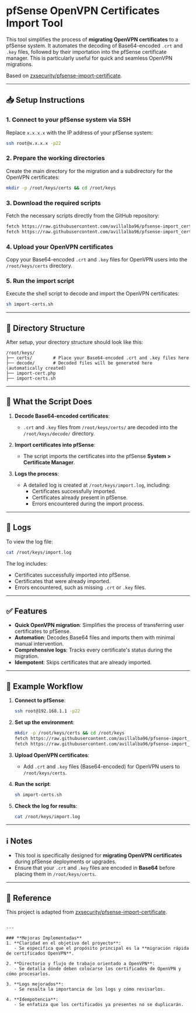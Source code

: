 # pfSense OpenVPN Certificates Import Tool

This tool simplifies the process of **migrating OpenVPN certificates** to a pfSense system. It automates the decoding of Base64-encoded `.crt` and `.key` files, followed by their importation into the pfSense certificate manager. This is particularly useful for quick and seamless OpenVPN migrations.

Based on [zxsecurity/pfsense-import-certificate](https://github.com/zxsecurity/pfsense-import-certificate).

---

## 📥 Setup Instructions

### 1. Connect to your pfSense system via SSH
Replace `x.x.x.x` with the IP address of your pfSense system:
```bash
ssh root@x.x.x.x -p22
```

### 2. Prepare the working directories
Create the main directory for the migration and a subdirectory for the OpenVPN certificates:
```bash
mkdir -p /root/keys/certs && cd /root/keys
```

### 3. Download the required scripts
Fetch the necessary scripts directly from the GitHub repository:
```bash
fetch https://raw.githubusercontent.com/avillalba96/pfsense-import_certs/refs/heads/master/import-cert.php
fetch https://raw.githubusercontent.com/avillalba96/pfsense-import_certs/refs/heads/master/import-certs.sh
```

### 4. Upload your OpenVPN certificates
Copy your Base64-encoded `.crt` and `.key` files for OpenVPN users into the `/root/keys/certs` directory.

### 5. Run the import script
Execute the shell script to decode and import the OpenVPN certificates:
```bash
sh import-certs.sh
```

---

## 📂 Directory Structure

After setup, your directory structure should look like this:
```
/root/keys/
├── certs/        # Place your Base64-encoded .crt and .key files here
├── decode/       # Decoded files will be generated here (automatically created)
├── import-cert.php
├── import-certs.sh
```

---

## 📄 What the Script Does

1. **Decode Base64-encoded certificates**:
   - `.crt` and `.key` files from `/root/keys/certs/` are decoded into the `/root/keys/decode/` directory.

2. **Import certificates into pfSense**:
   - The script imports the certificates into the pfSense **System > Certificate Manager**.

3. **Logs the process**:
   - A detailed log is created at `/root/keys/import.log`, including:
     - Certificates successfully imported.
     - Certificates already present in pfSense.
     - Errors encountered during the import process.

---

## 📝 Logs

To view the log file:
```bash
cat /root/keys/import.log
```

The log includes:
- Certificates successfully imported into pfSense.
- Certificates that were already imported.
- Errors encountered, such as missing `.crt` or `.key` files.

---

## ✅ Features

- **Quick OpenVPN migration**: Simplifies the process of transferring user certificates to pfSense.
- **Automation**: Decodes Base64 files and imports them with minimal manual intervention.
- **Comprehensive logs**: Tracks every certificate's status during the migration.
- **Idempotent**: Skips certificates that are already imported.

---

## 🚀 Example Workflow

1. **Connect to pfSense**:
    ```bash
    ssh root@192.168.1.1 -p22
    ```

2. **Set up the environment**:
    ```bash
    mkdir -p /root/keys/certs && cd /root/keys
    fetch https://raw.githubusercontent.com/avillalba96/pfsense-import_certs/refs/heads/master/import-cert.php
    fetch https://raw.githubusercontent.com/avillalba96/pfsense-import_certs/refs/heads/master/import-certs.sh
    ```

3. **Upload OpenVPN certificates**:
    - Add `.crt` and `.key` files (Base64-encoded) for OpenVPN users to `/root/keys/certs`.

4. **Run the script**:
    ```bash
    sh import-certs.sh
    ```

5. **Check the log for results**:
    ```bash
    cat /root/keys/import.log
    ```

---

## ℹ️ Notes

- This tool is specifically designed for **migrating OpenVPN certificates** during pfSense deployments or upgrades.
- Ensure that your `.crt` and `.key` files are encoded in **Base64** before placing them in `/root/keys/certs`.

---

## 📌 Reference

This project is adapted from [zxsecurity/pfsense-import-certificate](https://github.com/zxsecurity/pfsense-import-certificate).
```

---

### **Mejoras Implementadas**
1. **Claridad en el objetivo del proyecto**:
   - Se especifica que el propósito principal es la **migración rápida de certificados OpenVPN**.

2. **Directorio y flujo de trabajo orientado a OpenVPN**:
   - Se detalla dónde deben colocarse los certificados de OpenVPN y cómo procesarlos.

3. **Logs mejorados**:
   - Se resalta la importancia de los logs y cómo revisarlos.

4. **Idempotencia**:
   - Se enfatiza que los certificados ya presentes no se duplicarán.
